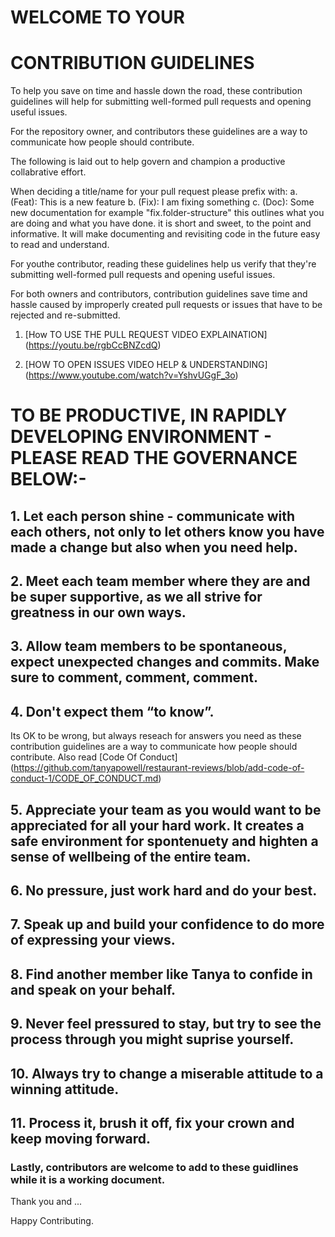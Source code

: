 # WELCOME TO YOUR 
# CONTRIBUTION GUIDELINES


To help you save on time and hassle down the road, 
these contribution guidelines will help for submitting well-formed pull requests and opening useful issues.

For the repository owner, and contributors these guidelines are a way to communicate how people should contribute.

The following is laid out to help govern and champion a productive collabrative effort.

When deciding a title/name for your pull request please prefix with:
a. (Feat): This is a new feature
b. (Fix): I am fixing something
c. (Doc): Some new documentation
for example "fix.folder-structure" this outlines what you are doing and what you have done. it is short and sweet, to the point and informative. It will make documenting and revisiting code in the future easy to read and understand.

For youthe contributor, reading these guidelines help us verify that they're submitting well-formed pull requests and opening useful issues.

For both owners and contributors, contribution guidelines save time and hassle caused by improperly created pull requests or issues that have to be rejected and re-submitted.

1. [How TO USE THE PULL REQUEST VIDEO EXPLAINATION] (https://youtu.be/rgbCcBNZcdQ) 

2. [HOW TO OPEN ISSUES VIDEO HELP & UNDERSTANDING] (https://www.youtube.com/watch?v=YshvUGgF_3o)


# TO BE PRODUCTIVE, IN RAPIDLY DEVELOPING ENVIRONMENT - PLEASE READ THE GOVERNANCE BELOW:-

## 1. Let each person shine - communicate with each others, not only to let others know you have made a change but also when you need help.

## 2. Meet each team member where they are and be super supportive, as we all strive for greatness in our own ways. 

## 3. Allow team members to be spontaneous, expect unexpected changes and commits. Make sure to comment, comment, comment.

## 4. Don't expect them “to know”. 
Its OK to be wrong, but always reseach for answers you need as these contribution guidelines are a way to communicate how people should contribute. 
Also read [Code Of Conduct] (https://github.com/tanyapowell/restaurant-reviews/blob/add-code-of-conduct-1/CODE_OF_CONDUCT.md)

## 5. Appreciate your team as you would want to be appreciated for all your hard work. It creates a safe environment for spontenuety and highten a sense of wellbeing of the entire team.

## 6. No pressure, just work hard and do your best.

## 7. Speak up and build your confidence to do more of expressing your views. 

## 8. Find another member like Tanya to confide in and speak on your behalf. 

## 9. Never feel pressured to stay, but try to see the process through you might suprise yourself. 

## 10. Always try to change a miserable attitude to a winning attitude.

## 11. Process it, brush it off, fix your crown and keep moving forward.

### Lastly, contributors are welcome to add to these guidlines while it is a working document.

Thank you and ...

Happy Contributing.
